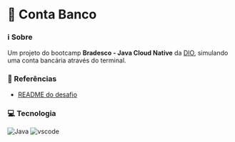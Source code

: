 # 🏦 Conta Banco
### ℹ️ Sobre
Um projeto do bootcamp **Bradesco - Java Cloud Native** da [DIO](https://web.dio.me), simulando uma conta bancária através do terminal.
### 🔗 Referências
 - [README do desafio](https://github.com/digitalinnovationone/trilha-java-basico/blob/main/desafios/sintaxe/README.md)
### 💻 Tecnologia
![Java](https://img.shields.io/badge/OpenJDK-ED8B00?style=for-the-badge&logo=openjdk&logoColor=white)
![vscode](https://img.shields.io/badge/VSCode-0078D4?style=for-the-badge&logo=VisualStudioCode&logoColor=white)
